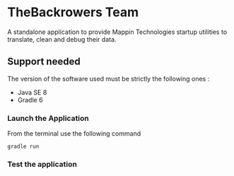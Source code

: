 # TheBackrowers Team

A standalone application to provide Mappin Technologies startup utilities to translate, clean and debug their data.

## Support needed

The version of the software used must be strictly the following ones :

- Java SE 8 
- Gradle 6

### Launch the Application

From the terminal use the following command

```properties
gradle run
```  

### Test the application 

